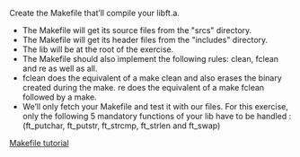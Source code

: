 Create the Makefile that’ll compile your libft.a.
- The Makefile will get its source files from the "srcs" directory.
- The Makefile will get its header files from the "includes" directory.
- The lib will be at the root of the exercise.
- The Makefile should also implement the following rules: clean, fclean and re as well as all.
- fclean does the equivalent of a make clean and also erases the binary created during the make. re does the equivalent of a make fclean followed by a make.
- We’ll only fetch your Makefile and test it with our files. For this exercise, only the following 5 mandatory functions of your lib have to be handled : (ft_putchar, ft_putstr, ft_strcmp, ft_strlen and ft_swap)

[Makefile tutorial](http://makefiletutorial.com/#getting-started)
